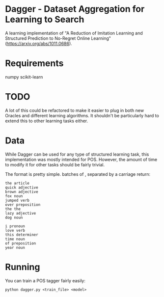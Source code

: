 Dagger - Dataset Aggregation for Learning to Search
===

A learning implementation of "A Reduction of Imitation Learning and Structured Prediction to No-Regret Online Learning" (https://arxiv.org/abs/1011.0686).

Requirements
===

numpy
scikit-learn

TODO
===

A lot of this could be refactored to make it easier to plug in both new Oracles and different learning algorithms.  It shouldn't be particularly hard to extend this to other learning tasks either.

Data
===

While Dagger can be used for any type of structured learning task, this implementation was mostly intended for POS.  However, the amount of time to modify it for other tasks should be fairly trivial.

The format is pretty simple. batches of <feature> <class>, separated by a carriage return:

    the article
    quick adjective
    brown adjective
    fox noun
    jumped verb
    over preposition
    the the
    lazy adjective
    dog noun

    i pronoun
    love verb
    this determiner
    time noun
    of preposition
    year noun

Running
===

You can train a POS tagger fairly easily:

    python dagger.py <train_file> <model>


